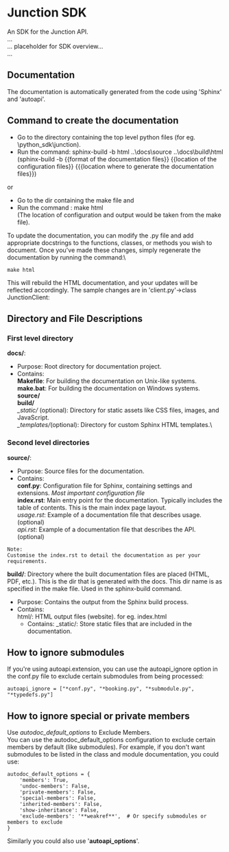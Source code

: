 # Junction SDK

An SDK for the Junction API.\
...\
... placeholder for SDK overview...\
...

## Documentation

The documentation is automatically generated from the code using 'Sphinx' and 'autoapi'.

## Command to create the documentation

- Go to the directory containing the top level python files (for eg. \python_sdk\junction).
- Run the command: sphinx-build -b html ..\docs\source ..\docs\build\html
(sphinx-build -b {{format of the documentation files}} {{location of the configuration files}}  {{{location where to generate the documentation files}})

or

- Go to the dir containing the make file and
- Run the command : make html\
(The location of configuration and output would be taken from the make file).

To update the documentation, you can modify the .py file and add appropriate docstrings to the functions, classes, or methods you wish to document. Once you've made these changes, simply regenerate the documentation by running the command:\

```code
make html
```

This will rebuild the HTML documentation, and your updates will be reflected accordingly.
The sample changes are in 'client.py'->class JunctionClient:

## Directory and File Descriptions

### First level directory

**docs/**:

- Purpose: Root directory for documentation project.
- Contains:\
   **Makefile**: For building the documentation on Unix-like systems.\
   **make.bat**: For building the documentation on Windows systems.\
   **source/**\
   **build/**\
   _\_static/_ (optional): Directory for static assets like CSS files, images, and JavaScript.\
   _\_templates/_(optional): Directory for custom Sphinx HTML templates.\

### Second level directories

**source/**:

- Purpose: Source files for the documentation.
- Contains:\
   **conf.py**: Configuration file for Sphinx, containing settings and extensions. _Most important configuration file_\
   **index.rst**: Main entry point for the documentation. Typically includes the table of contents. This is the main index page layout.\
   _usage.rst_: Example of a documentation file that describes usage. (optional)\
   _api.rst_: Example of a documentation file that describes the API. (optional)

```text
Note:
Customise the index.rst to detail the documentation as per your requirements.
```

**build/**: Directory where the built documentation files are placed (HTML, PDF, etc.). This is the dir that is generated with the docs. This dir name is as specified in the make file. Used in the sphinx-build command.

- Purpose: Contains the output from the Sphinx build process.
- Contains:\
   html/: HTML output files (website). for eg. index.html
  - Contains: \_static/: Store static files that are included in the documentation.

## How to ignore submodules

If you're using autoapi.extension, you can use the autoapi_ignore option in the conf.py file to exclude certain submodules from being processed:

```code
autoapi_ignore = ["*conf.py", "*booking.py", "*submodule.py", "*typedefs.py"]
```

## How to ignore special or private members

Use _autodoc_default_options_ to Exclude Members.\
You can use the autodoc_default_options configuration to exclude certain members by default (like submodules). For example, if you don't want submodules to be listed in the class and module documentation, you could use:

```code
autodoc_default_options = {
    'members': True,
    'undoc-members': False,
    'private-members': False,
    'special-members': False,
    'inherited-members': False,
    'show-inheritance': False,
    'exclude-members': '**weakref**',  # Or specify submodules or members to exclude
}
```

Similarly you could also use '**autoapi_options**'.
